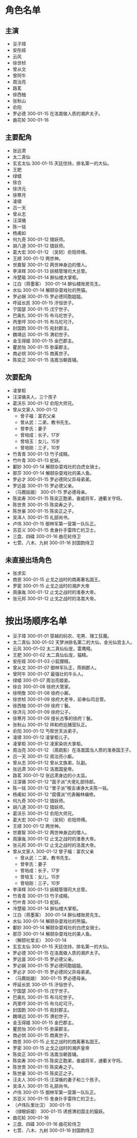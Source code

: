 # 角色名单

## 主演

* 豆子璋
* 安彤娅
* 云风
* 徐世桢
* 曾从文
* 曾阿牛
* 周治亮
* 路茗
* 徐西柚
* 张秋山
* 俞阳
* 罗必德 300-01-15 在洛嵩做人质的湘庐太子。
* 曲花轮 300-01-16

## 主要配角

* 张远肃
* 太二真仙
* 玄玄太仙 300-01-15 天廷住持，排名第一的大仙。
* 王肥
* 绿蜡
* 徐合
* 徐济元
* 徐寒月
* 凌啸
* 吕一天
* 曾从志
* 汪深循
* 陈一铭
* 杨甫如
* 何九奇 300-01-12 猎妖师。
* 胡八道 300-01-12 猎妖师。
* 葛大宏 300-01-12 （吴轲）俞阳师傅。
* 王顺 300-01-12 两世神。
* 世嘉智 300-01-12 两世神身边的僧人。
* 李泽辉 300-01-13 妖精管理司大总管。
* 冷楚瑜 300-01-14 醉仙楼大掌柜。
* 江白（蒋墨客） 300-01-14 醉仙楼账房先生。
* 水仙 300-01-14 解颐杂耍戏社的熊猫。
* 罗必娴 300-01-15 罗必德同胞姐姐。
* 呼延长凯 300-01-15 泘恒世子。
* 宁国瑟 300-01-15 戊宁世子。
* 巴奥扎 300-01-15 布乌坨世子。
* 丙里哼 300-01-15 布乌坨可汗。
* 封国韵 300-01-15 宛封郡主。
* 魏靖远 300-01-15 渭初世子。
* 金玉得姬 300-01-15 金巴郡主。
* 瞿民怡 300-01-15 弥渠郡主。
* 商必悯 300-01-15 商离世子。
* 陈奕正 300-01-15 洛嵩当朝首辅。

## 次要配角

* 凌掌柜
* 汪深循夫人，三个孩子
* 葛沃乐 300-01-12 俞阳大师兄。
* 曾从文家人 300-01-12
	+ 曾子福：富农父亲
	+ 曾从武：二弟，教书先生。
	+ 曾李氏：妻子
	+ 曾培成：长子，17岁
	+ 曾培玉：女儿，15岁
	+ 曾培刚：三子，10岁
* 竹青青 300-01-13 竹子成精。
* 竹叶青 300-01-13 蛇妖。
* 鄱妙 300-01-14 解颐杂耍戏社的白虎女骑士。
* 那莎 300-01-14 解颐杂耍戏社的美人鱼。
* 罗必才 300-01-15 罗必德同父异母弟弟。
* 罗远昙 300-01-15 罗必德父亲。
* （马厩姑娘） 300-01-15 罗必德母亲。
* 陈奕寿 300-01-15 陈奕正胞弟，奋威将军，通衢关守将。
* 陈世贵 300-01-15 陈奕寿之子。
* 陈世豪 300-01-15 陈奕正之子。
* 吴泽人 300-01-15 礼部尚书。
* 卢伟 300-01-15 御林军第一营第一队队正。
* 苏亚义 300-01-15 舍身扑手雷阵亡的卫士。
* 三盘、四碟 300-01-16 曲花轮侍卫
* 七萱、八木、九树 300-01-16 封国韵侍卫

## 未直接出场角色

* 张求实
* 商恩 300-01-15 止戈之战时的商离著名国王。
* 罗密 300-01-15 止戈之战时的湘庐大帝
* 周康胤 300-01-12 止戈之战时的淮泰大帝。
* 张元邦 300-01-12 止戈之战时的洛嵩大帝。

# 按出场顺序名单

* 豆子璋 300-01-01 穿越的码农、宅男、理工狂魔。
* 太二真仙 300-01-02 天梦洲排名第二的大仙，金光仙宫主人。
* 云风 300-01-02 太二真仙仙宠，雷鹰精。
* 王肥 300-01-02 太二真仙仙宠，猫精。
* 安彤娅 300-01-03 小狐狸精。
* 曾从文 300-01-07 御林军队正，燕朔郡人。
* 曾阿牛 300-01-07 最强壮的牛头人。
* 绿蜡 300-01-07 周治亮姬妾。
* 徐合 300-01-08 徐府大管家。
* 徐明詹 300-01-08 徐府小厮。
* 徐世桢 300-01-09 徐府大老爷，前奉仙司总管。
* 徐西柚 300-01-09 徐府丫鬟。
* 徐济元 300-01-09 徐府公子。
* 徐寒月 300-01-09 擅长古筝的徐府丫鬟。
* 张秋山 300-01-12 祥和府巡捕营队正。
* 俞阳 300-01-12 丐帮世天派弟子。
* 凌啸 300-01-12 凌掌柜儿子。
* 凌掌柜 300-01-12 凌家染坊大掌柜。
* 周治亮 300-01-12 （周疏影）在洛嵩国当人质的淮泰国王子。
* 吕一天 300-01-12 周治亮小厮。
* 曾从志 300-01-12 曾从文族弟，队副。
* 张远肃 300-01-12 洛嵩国皇帝。
* 路茗 300-01-12 张远肃身边的小太监。
* 汪深循 300-01-12 “面子派”大佬礼部侍郎。
* 陈一铭 300-01-12 “里子派”喉舌谏诤大夫陈一铭。
* 杨甫如 300-01-12 “腐儒派”代表翰林编修。
* 何九奇 300-01-12 猎妖师。
* 胡八道 300-01-12 猎妖师。
* 葛沃乐 300-01-12 俞阳大师兄。
* 葛大宏 300-01-12 （吴轲）俞阳师傅。
* 王顺 300-01-12 两世神。
* 世嘉智 300-01-12 两世神身边的僧人。
* 周康胤 300-01-12 止戈之战时的淮泰大帝。
* 张元邦 300-01-12 止戈之战时的洛嵩大帝。
* 曾从文家人 300-01-12 曾子福：富农父亲
	+ 曾从武：二弟，教书先生。
	+ 曾李氏：妻子
	+ 曾培成：长子，17岁
	+ 曾培玉：女儿，15岁
	+ 曾培刚：三子，10岁
* 李泽辉 300-01-13 妖精管理司大总管。
* 竹青青 300-01-13 竹子成精。
* 竹叶青 300-01-13 蛇妖。
* 冷楚瑜 300-01-14 醉仙楼大掌柜。
* 江白（蒋墨客） 300-01-14 醉仙楼账房先生。
* 水仙 300-01-14 解颐杂耍戏社的熊猫。
* 鄱妙 300-01-14 解颐杂耍戏社的白虎女骑士。
* 那莎 300-01-14 解颐杂耍戏社的美人鱼。
* （解颐社堂主） 300-01-14 
* 玄玄太仙 300-01-15 天廷住持，排名第一的大仙。
* 罗必德 300-01-15 在洛嵩做人质的湘庐太子。
* 罗远昙 300-01-15 罗必德父亲。
* 罗必娴 300-01-15 罗必德同胞姐姐。
* 罗必才 300-01-15 罗必德同父异母弟弟。
* （马厩姑娘） 300-01-15 罗必德母亲。
* 呼延长凯 300-01-15 泘恒世子。
* 宁国瑟 300-01-15 戊宁世子。
* 巴奥扎 300-01-15 布乌坨世子。
* 丙里哼 300-01-15 布乌坨可汗。
* 封国韵 300-01-15 宛封郡主。
* 魏靖远 300-01-15 渭初世子。
* 金玉得姬 300-01-15 金巴郡主。
* 瞿民怡 300-01-15 弥渠郡主。
* 商必悯 300-01-15 商离世子。
* 商恩 300-01-15 止戈之战时的商离著名国王。
* 罗密 300-01-15 止戈之战时的湘庐皇帝
* 陈奕正 300-01-15 洛嵩当朝首辅。
* 陈奕寿 300-01-15 陈奕正胞弟，奋威将军，通衢关守将。
* 陈世贵 300-01-15 陈奕寿之子。
* 陈世豪 300-01-15 陈奕正之子。
* 汪夫人 300-01-15 汪深循的妻子和三个孩子。
* 吴泽人 300-01-15 礼部尚书。
* 卢伟 300-01-15 御林军第一营第一队队正。
* 苏亚义 300-01-15 舍身扑手雷阵亡的卫士。
* （卢伟队里壮汉） 300-01-15
* （绿眼妖姬） 300-01-15 诱惑渭初国主的猫妖。
* 曲花轮 300-01-16
* 三盘、四碟 300-01-16 曲花轮侍卫
* 七萱、八木、九树 300-01-16 封国韵侍卫